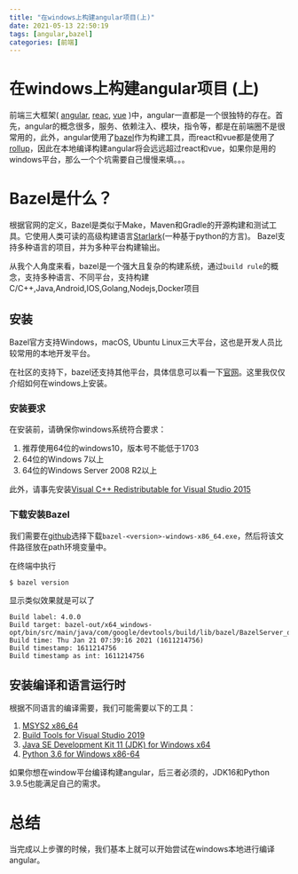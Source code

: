 ```yaml
---
title: "在windows上构建angular项目(上)"
date: 2021-05-13 22:50:19
tags: [angular,bazel]
categories: [前端]
---
```

# 在windows上构建angular项目 (上)

前端三大框架( [angular](https://angular.io/), [reac](https://reactjs.org/), [vue](https://vuejs.org/) )中，angular一直都是一个很独特的存在。首先，angular的概念很多，服务、依赖注入、模块，指令等，都是在前端圈不是很常用的，此外，angular使用了[bazel](https://www.bazel.build/)作为构建工具，而react和vue都是使用了[rollup](https://rollupjs.org/guide/en/)，因此在本地编译构建angular将会远远超过react和vue，如果你是用的windows平台，那么一个个坑需要自己慢慢来填。。。

# Bazel是什么？

根据官网的定义，Bazel是类似于Make，Maven和Gradle的开源构建和测试工具。它使用人类可读的高级构建语言[Starlark](https://github.com/bazelbuild/starlark)(一种基于python的方言)。 Bazel支持多种语言的项目，并为多种平台构建输出。 

从我个人角度来看，bazel是一个强大且复杂的构建系统，通过`build rule`的概念，支持多种语言、不同平台，支持构建C/C++,Java,Android,IOS,Golang,Nodejs,Docker项目

## 安装

Bazel官方支持Windows，macOS, Ubuntu Linux三大平台，这也是开发人员比较常用的本地开发平台。

在社区的支持下，bazel还支持其他平台，具体信息可以看一下[官网](https://docs.bazel.build/versions/4.0.0/install.html)。这里我仅仅介绍如何在windows上安装。

### 安装要求

在安装前，请确保你windows系统符合要求：
1. 推荐使用64位的windows10，版本号不能低于1703
2. 64位的Windows 7以上
3. 64位的Windows Server 2008 R2以上


此外，请事先安装[Visual C++ Redistributable for Visual Studio 2015](https://www.microsoft.com/en-us/download/details.aspx?id=48145)

### 下载安装Bazel

我们需要在[github](https://github.com/bazelbuild/bazel/releases)选择下载`bazel-<version>-windows-x86_64.exe`，然后将该文件路径放在path环境变量中。

在终端中执行
```
$ bazel version
```

显示类似效果就是可以了

```
Build label: 4.0.0
Build target: bazel-out/x64_windows-opt/bin/src/main/java/com/google/devtools/build/lib/bazel/BazelServer_deploy.jar
Build time: Thu Jan 21 07:39:16 2021 (1611214756)
Build timestamp: 1611214756
Build timestamp as int: 1611214756
```

## 安装编译和语言运行时

根据不同语言的编译需要，我们可能需要以下的工具：

1. [MSYS2 x86_64](https://www.msys2.org/)
2. [Build Tools for Visual Studio 2019](https://aka.ms/buildtools)
3. [Java SE Development Kit 11 (JDK) for Windows x64](https://www.oracle.com/java/technologies/javase-jdk11-downloads.html)
4. [Python 3.6 for Windows x86-64](https://www.python.org/downloads/windows/)

如果你想在window平台编译构建angular，后三者必须的，JDK16和Python 3.9.5也能满足自己的需求。

# 总结

当完成以上步骤的时候，我们基本上就可以开始尝试在windows本地进行编译angular。